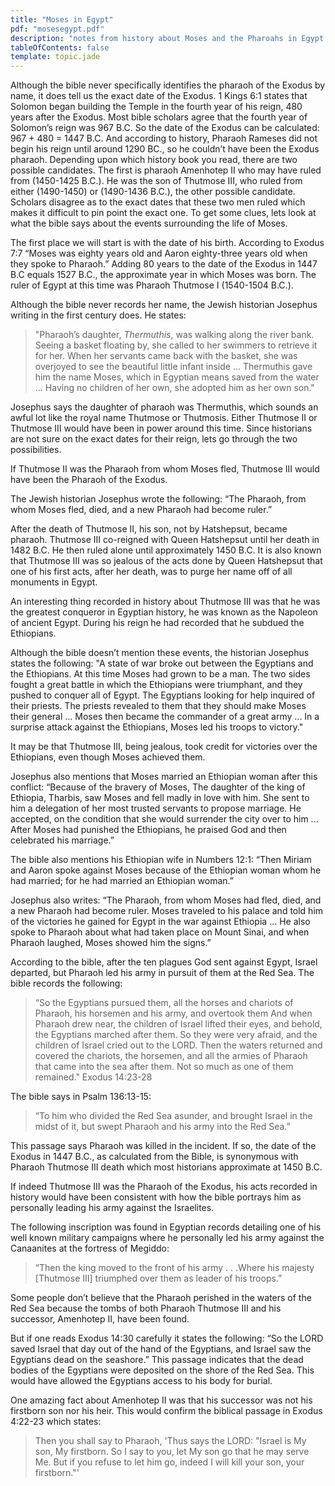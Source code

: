 ```yaml
---
title: "Moses in Egypt"
pdf: "mosesegypt.pdf"
description: "notes from history about Moses and the Pharoahs in Egypt."
tableOfContents: false
template: topic.jade
---
```


Although the bible never specifically identifies the pharaoh of the
Exodus by name, it does tell us the exact date of the Exodus. 1 Kings
6:1 states that Solomon began building the Temple in the fourth year of
his reign, 480 years after the Exodus. Most bible scholars agree that
the fourth year of Solomon’s reign was 967 B.C. So the date of the
Exodus can be calculated: 967 + 480 = 1447 B.C. And according to
history, Pharaoh Rameses did not begin his reign until around 1290 BC.,
so he couldn’t have been the Exodus pharaoh. Depending upon which
history book you read, there are two possible candidates. The first is
pharaoh Amenhotep II who may have ruled from (1450-1425 B.C.). He was
the son of Thutmose III, who ruled from either (1490-1450) or (1490-1436
B.C.), the other possible candidate. Scholars disagree as to the exact
dates that these two men ruled which makes it difficult to pin point the
exact one. To get some clues, lets look at what the bible says about the
events surrounding the life of Moses.

The first place we will start is with the date of his birth. According
to Exodus 7:7 “Moses was eighty years old and Aaron eighty-three years
old when they spoke to Pharaoh.” Adding 80 years to the date of the
Exodus in 1447 B.C equals 1527 B.C., the approximate year in which Moses
was born. The ruler of Egypt at this time was Pharaoh Thutmose I
(1540-1504 B.C.).

Although the bible never records her name, the Jewish historian Josephus
writing in the first century does. He states:

> "Pharaoh’s daughter, *Thermuthis*, was walking along the river bank.
Seeing a basket floating by, she called to her swimmers to retrieve it
for her. When her servants came back with the basket, she was overjoyed
to see the beautiful little infant inside ... Thermuthis gave him the
name Moses, which in Egyptian means saved from the water ... Having
no children of her own, she adopted him as her own son."

Josephus says the daughter of pharaoh was Thermuthis, which sounds an
awful lot like the royal name Thutmose or Thutmosis. Either Thutmose II
or Thutmose III would have been in power around this time. Since
historians are not sure on the exact dates for their reign, lets go
through the two possibilities.

If Thutmose II was the Pharaoh from whom Moses fled, Thutmose III would
have been the Pharaoh of the Exodus.

The Jewish historian Josephus wrote the following: “The Pharaoh, from
whom Moses fled, died, and a new Pharaoh had become ruler.”

After the death of Thutmose II, his son, not by Hatshepsut, became
pharaoh. Thutmose III co-reigned with Queen Hatshepsut until her death
in 1482 B.C. He then ruled alone until approximately 1450 B.C. It is
also known that Thutmose III was so jealous of the acts done by Queen
Hatshepsut that one of his first acts, after her death, was to purge her
name off of all monuments in Egypt.

An interesting thing recorded in history about Thutmose III was that he
was the greatest conqueror in Egyptian history, he was known as the
Napoleon of ancient Egypt. During his reign he had recorded that he
subdued the Ethiopians.

Although the bible doesn’t mention these events, the historian Josephus
states the following: "A state of war broke out between the Egyptians
and the Ethiopians. At this time Moses had grown to be a man. The two
sides fought a great battle in which the Ethiopians were triumphant, and
they pushed to conquer all of Egypt. The Egyptians looking for help
inquired of their priests. The priests revealed to them that they should
make Moses their general ... Moses then became the commander of a
great army ... In a surprise attack against the Ethiopians, Moses led
his troops to victory."

It may be that Thutmose III, being jealous, took credit for victories
over the Ethiopians, even though Moses achieved them.

Josephus also mentions that Moses married an Ethiopian woman after this
conflict: “Because of the bravery of Moses, The daughter of the king of
Ethiopia, Tharbis, saw Moses and fell madly in love with him. She sent
to him a delegation of her most trusted servants to propose marriage. He
accepted, on the condition that she would surrender the city over to
him ... After Moses had punished the Ethiopians, he praised God and then
celebrated his marriage.”

The bible also mentions his Ethiopian wife in Numbers 12:1: “Then Miriam
and Aaron spoke against Moses because of the Ethiopian woman whom he had
married; for he had married an Ethiopian woman.”

Josephus also writes: “The Pharaoh, from whom Moses had fled, died, and
a new Pharaoh had become ruler. Moses traveled to his palace and told
him of the victories he gained for Egypt in the war against Ethiopia ...
He also spoke to Pharaoh about what had taken place on Mount Sinai, and
when Pharaoh laughed, Moses showed him the signs.”

According to the bible, after the ten plagues God sent against Egypt,
Israel departed, but Pharaoh led his army in pursuit of them at the Red
Sea. The bible records the following:

> “So the Egyptians pursued them, all the horses and chariots of
Pharaoh, his horsemen and his army, and overtook them And when Pharaoh
drew near, the children of Israel lifted their eyes, and behold, the
Egyptians marched after them. So they were very afraid, and the children
of Israel cried out to the LORD. Then the waters returned and covered
the chariots, the horsemen, and all the armies of Pharaoh that came into
the sea after them. Not so much as one of them remained." Exodus
14:23-28

The bible says in Psalm 136:13-15:

> “To him who divided the Red Sea asunder, and brought Israel in the
midst of it, but swept Pharaoh and his army into the Red Sea.”

This passage says Pharaoh was killed in the incident. If so, the date of
the Exodus in 1447 B.C., as calculated from the Bible, is synonymous
with Pharaoh Thutmose III death which most historians approximate at
1450 B.C.

If indeed Thutmose III was the Pharaoh of the Exodus, his acts recorded
in history would have been consistent with how the bible portrays him as
personally leading his army against the Israelites.

The following inscription was found in Egyptian records detailing one of
his well known military campaigns where he personally led his army
against the Canaanites at the fortress of Megiddo:

> “Then the king moved to the front of his army . . .Where his majesty
[Thutmose III] triumphed over them as leader of his troops.”

Some people don’t believe that the Pharaoh perished in the waters of
the Red Sea because the tombs of both Pharaoh Thutmose III and his
successor, Amenhotep II, have been found.

But if one reads Exodus 14:30 carefully it states the following: “So the
LORD saved Israel that day out of the hand of the Egyptians, and Israel
saw the Egyptians dead on the seashore.” This passage indicates that the
dead bodies of the Egyptians were deposited on the shore of the Red Sea.
This would have allowed the Egyptians access to his body for burial.

One amazing fact about Amenhotep II was that his successor was not his
firstborn son nor his heir. This would confirm the biblical passage in
Exodus 4:22-23 which states:

> Then you shall say to Pharaoh, 'Thus says the LORD: "Israel is My son,
My firstborn. So I say to you, let My son go that he may serve Me. But
if you refuse to let him go, indeed I will kill your son, your
firstborn."'

